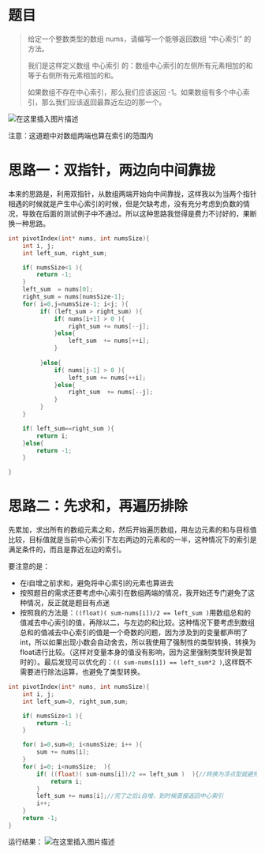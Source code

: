 

# 题目

>给定一个整数类型的数组 nums，请编写一个能够返回数组 “中心索引” 的方法。
>
>我们是这样定义数组 中心索引 的：数组中心索引的左侧所有元素相加的和等于右侧所有元素相加的和。
>
>如果数组不存在中心索引，那么我们应该返回 -1。如果数组有多个中心索引，那么我们应该返回最靠近左边的那一个。



![在这里插入图片描述](https://img-blog.csdnimg.cn/20200909195402307.png?x-oss-process=image/watermark,type_ZmFuZ3poZW5naGVpdGk,shadow_10,text_aHR0cHM6Ly9ibG9nLmNzZG4ubmV0L3FxXzQzNzQzNzYy,size_16,color_FFFFFF,t_70#pic_center)


注意：这道题中对数组两端也算在索引的范围内

# 思路一：双指针，两边向中间靠拢

本来的思路是，利用双指针，从数组两端开始向中间靠拢，这样我以为当两个指针相遇的时候就是产生中心索引的时候，但是欠缺考虑，没有充分考虑到负数的情况，导致在后面的测试例子中不通过。所以这种思路我觉得是费力不讨好的，果断换一种思路。

```c
int pivotIndex(int* nums, int numsSize){
    int i, j;
    int left_sum, right_sum;

    if( numsSize<1 ){
        return -1;
    }
    left_sum  = nums[0];
    right_sum = nums[numsSize-1];
    for( i=0,j=numsSize-1; i<j; ){
         if( (left_sum > right_sum) ){
             if( nums[i+1] > 0 ){
                 right_sum += nums[--j];
             }else{
                 left_sum  += nums[++i];
             }
             
         }else{
             if( nums[j-1] > 0 ){
                 left_sum += nums[++i];
             }else{
                 right_sum  += nums[--j];
             }
         }
    }

    if( left_sum==right_sum ){
        return i;
    }else{
        return -1;
    }

}
```



# 思路二：先求和，再遍历排除

先累加，求出所有的数组元素之和，然后开始遍历数组，用左边元素的和与目标值比较，目标值就是当前中心索引下左右两边的元素和的一半，这种情况下的索引是满足条件的，而且是靠近左边的索引。

要注意的是：

* 在i自增之前求和，避免将中心索引的元素也算进去
* 按照题目的需求还要考虑中心索引在数组两端的情况，我开始还专门避免了这种情况，反正就是题目有点迷
* 按照我的方法是：`((float)( sum-nums[i])/2 == left_sum )`用数组总和的值减去中心索引的值，再除以二，与左边的和比较。这种情况下要考虑到数组总和的值减去中心索引的值是一个奇数的问题，因为涉及到的变量都声明了int，所以如果出现小数会自动舍去，所以我使用了强制性的类型转换，转换为float进行比较。（这样对变量本身的值没有影响，因为这里强制类型转换是暂时的）。最后发现可以优化的：`(( sum-nums[i]) == left_sum*2 )`,这样既不需要进行除法运算，也避免了类型转换。

```c
int pivotIndex(int* nums, int numsSize){
    int i, j;
    int left_sum=0, right_sum,sum;

    if( numsSize<1 ){
        return -1;
    }

    for( i=0,sum=0; i<numsSize; i++ ){
        sum += nums[i]; 
    }
    for( i=0; i<numsSize;  ){
        if( ((float)( sum-nums[i])/2 == left_sum )  ){//转换为浮点型就避免了/2是奇数，误判的情况
            return i;
        }
        left_sum += nums[i];//完了之后i自增，到时候直接返回中心索引
        i++;
    }
    return -1;
}
```



运行结果：
![在这里插入图片描述](https://img-blog.csdnimg.cn/20200909195417106.png?x-oss-process=image/watermark,type_ZmFuZ3poZW5naGVpdGk,shadow_10,text_aHR0cHM6Ly9ibG9nLmNzZG4ubmV0L3FxXzQzNzQzNzYy,size_16,color_FFFFFF,t_70#pic_center)
